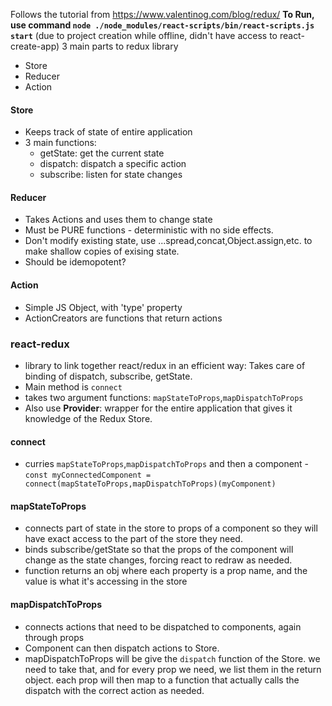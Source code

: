 Follows the tutorial from https://www.valentinog.com/blog/redux/
__To Run, use command `node ./node_modules/react-scripts/bin/react-scripts.js start`__ (due to project creation while offline, didn't have access to react-create-app)
3 main parts to redux library
- Store
- Reducer
- Action

#### Store
- Keeps track of state of entire application
- 3 main functions:
	- getState: get the current state
	- dispatch: dispatch a specific action
	- subscribe: listen for state changes

#### Reducer
- Takes Actions and uses them to change state
- Must be PURE functions - deterministic with no side effects.
- Don't modify existing state, use ...spread,concat,Object.assign,etc. to make shallow copies of exising state.
- Should be idemopotent?

#### Action
- Simple JS Object, with 'type' property
- ActionCreators are functions that return actions


### react-redux
- library to link together react/redux in an efficient way: Takes care of binding of dispatch, subscribe, getState.
- Main method is `connect`
- takes two argument functions: `mapStateToProps`,`mapDispatchToProps`
- Also use __Provider__: wrapper for the entire application that gives it knowledge of the Redux Store.

#### connect
- curries `mapStateToProps`,`mapDispatchToProps` and then a component
-`const myConnectedComponent = connect(mapStateToProps,mapDispatchToProps)(myComponent)`

#### mapStateToProps
- connects part of state in the store to props of a component so they will have exact access to the part of the store they need.
- binds subscribe/getState so that the props of the component will change as the state changes, forcing react to redraw as needed.
- function returns an obj where each property is a prop name, and the value is what it's accessing in the store

#### mapDispatchToProps
- connects actions that need to be dispatched to components, again through props
- Component can then dispatch actions to Store.
- mapDispatchToProps will be give the `dispatch` function of the Store. we need to take that, and for every prop we need, we list them in the return object. each prop will then map to a function that actually calls the dispatch with the correct action as needed.